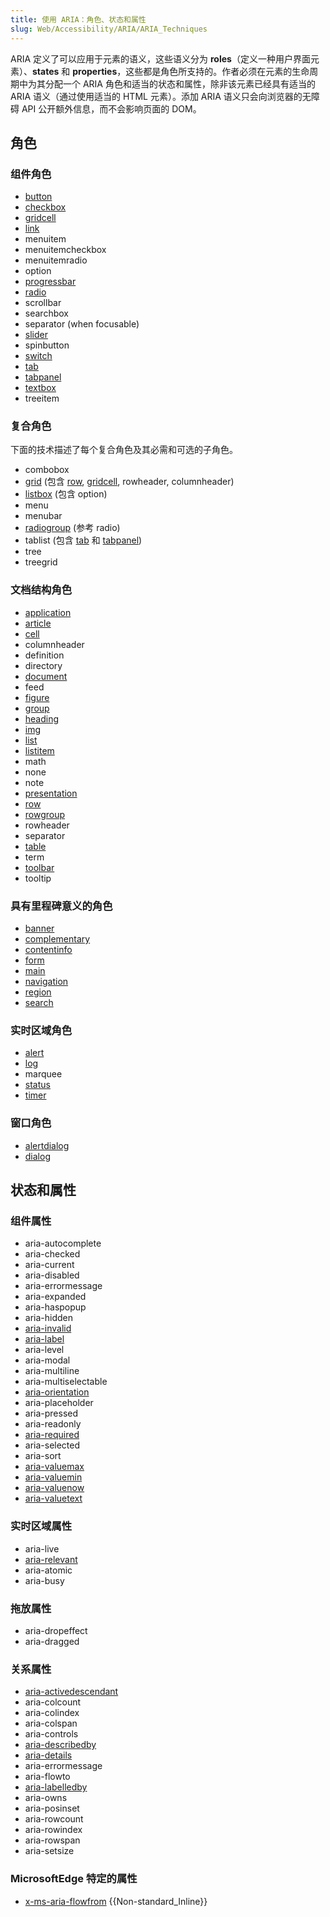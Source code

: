 ```yaml
---
title: 使用 ARIA：角色、状态和属性
slug: Web/Accessibility/ARIA/ARIA_Techniques
---
```


ARIA 定义了可以应用于元素的语义，这些语义分为 **roles**（定义一种用户界面元素）、**states** 和 **properties**，这些都是角色所支持的。作者必须在元素的生命周期中为其分配一个 ARIA 角色和适当的状态和属性，除非该元素已经具有适当的 ARIA 语义（通过使用适当的 HTML 元素）。添加 ARIA 语义只会向浏览器的无障碍 API 公开额外信息，而不会影响页面的 DOM。

## 角色

### 组件角色

- [button](/zh-CN/docs/Web/Accessibility/ARIA/Roles/button_role)
- [checkbox](/zh-CN/docs/Web/Accessibility/ARIA/Roles/checkbox_role)
- [gridcell](/zh-CN/docs/Web/Accessibility/ARIA/Roles/Gridcell_role)
- [link](/zh-CN/docs/Web/Accessibility/ARIA/ARIA_Techniques/Using_the_link_role)
- menuitem
- menuitemcheckbox
- menuitemradio
- option
- [progressbar](/zh-CN/docs/Web/Accessibility/ARIA/ARIA_Techniques/Using_the_progressbar_role)
- [radio](/zh-CN/docs/Web/Accessibility/ARIA/ARIA_Techniques/Using_the_radio_role)
- scrollbar
- searchbox
- separator (when focusable)
- [slider](/zh-CN/docs/Web/Accessibility/ARIA/ARIA_Techniques/Using_the_slider_role)
- spinbutton
- [switch](/zh-CN/docs/Web/Accessibility/ARIA/Roles/Switch_role)
- [tab](/zh-CN/docs/Web/Accessibility/ARIA/Roles/Tab_Role)
- [tabpanel](/zh-CN/docs/Web/Accessibility/ARIA/Roles/Tabpanel_Role)
- [textbox](/zh-CN/docs/Web/Accessibility/ARIA/Roles/textbox_role)
- treeitem

### 复合角色

下面的技术描述了每个复合角色及其必需和可选的子角色。

- combobox
- [grid](/zh-CN/docs/Web/Accessibility/ARIA/Roles/Grid_Role) (包含 [row](/zh-CN/docs/Web/Accessibility/ARIA/Roles/Row_Role), [gridcell](/zh-CN/docs/Web/Accessibility/ARIA/Roles/Gridcell_role), rowheader, columnheader)
- [listbox](/zh-CN/docs/Web/Accessibility/ARIA/Roles/listbox_role) (包含 option)
- menu
- menubar
- [radiogroup](/zh-CN/docs/Web/Accessibility/ARIA/ARIA_Techniques/Using_the_radio_role) (参考 radio)
- tablist (包含 [tab](/zh-CN/docs/Web/Accessibility/ARIA/Roles/Tab_Role) 和 [tabpanel](/zh-CN/docs/Web/Accessibility/ARIA/Roles/Tabpanel_Role))
- tree
- treegrid

### 文档结构角色

- [application](/zh-CN/docs/Web/Accessibility/ARIA/Roles/Application_Role)
- [article](/zh-CN/docs/Web/Accessibility/ARIA/Roles/Article_Role)
- [cell](/zh-CN/docs/Web/Accessibility/ARIA/Roles/Cell_Role)
- columnheader
- definition
- directory
- [document](/zh-CN/docs/Web/Accessibility/ARIA/Roles/Document_Role)
- feed
- [figure](/zh-CN/docs/Web/Accessibility/ARIA/Roles/Figure_Role)
- [group](/zh-CN/docs/Web/Accessibility/ARIA/ARIA_Techniques/Using_the_group_role)
- [heading](/zh-CN/docs/Web/Accessibility/ARIA/Roles/heading_role)
- [img](/zh-CN/docs/Web/Accessibility/ARIA/Roles/Role_Img)
- [list](/zh-CN/docs/Web/Accessibility/ARIA/Roles/List_role)
- [listitem](/zh-CN/docs/Web/Accessibility/ARIA/Roles/Listitem_role)
- math
- none
- note
- [presentation](/zh-CN/docs/Web/Accessibility/ARIA/ARIA_Techniques/Using_the_presentation_role)
- [row](/zh-CN/docs/Web/Accessibility/ARIA/Roles/Row_Role)
- [rowgroup](/zh-CN/docs/Web/Accessibility/ARIA/Roles/Rowgroup_Role)
- rowheader
- separator
- [table](/zh-CN/docs/Web/Accessibility/ARIA/Roles/Table_Role)
- term
- [toolbar](/zh-CN/docs/Web/Accessibility/ARIA/ARIA_Techniques/Using_the_toolbar_role)
- tooltip

### 具有里程碑意义的角色

- [banner](/zh-CN/docs/Web/Accessibility/ARIA/Roles/Banner_role)
- [complementary](/zh-CN/docs/Web/Accessibility/ARIA/Roles/Complementary_role)
- [contentinfo](/zh-CN/docs/Web/Accessibility/ARIA/Roles/Contentinfo_role)
- [form](/zh-CN/docs/Web/Accessibility/ARIA/Roles/Form_Role)
- [main](/zh-CN/docs/Web/Accessibility/ARIA/Roles/Main_role)
- [navigation](/zh-CN/docs/Web/Accessibility/ARIA/Roles/Navigation_Role)
- [region](/zh-CN/docs/Web/Accessibility/ARIA/Roles/Region_role)
- [search](/zh-CN/docs/Web/Accessibility/ARIA/Roles/Search_role)

### 实时区域角色

- [alert](/zh-CN/docs/Web/Accessibility/ARIA/Roles/Alert_Role)
- [log](/zh-CN/docs/Web/Accessibility/ARIA/ARIA_Techniques/Using_the_log_role)
- marquee
- [status](/zh-CN/docs/Web/Accessibility/ARIA/ARIA_Techniques/Using_the_status_role)
- [timer](/zh-CN/docs/Web/Accessibility/ARIA/Roles/ARIA_timer_role)

### 窗口角色

- [alertdialog](/zh-CN/docs/Web/Accessibility/ARIA/ARIA_Techniques/Using_the_alertdialog_role)
- [dialog](/zh-CN/docs/Web/Accessibility/ARIA/Roles/dialog_role)

## 状态和属性

### 组件属性

- aria-autocomplete
- aria-checked
- aria-current
- aria-disabled
- aria-errormessage
- aria-expanded
- aria-haspopup
- aria-hidden
- [aria-invalid](/zh-CN/docs/Web/Accessibility/ARIA/ARIA_Techniques/Using_the_aria-invalid_attribute)
- [aria-label](/zh-CN/docs/Web/Accessibility/ARIA/ARIA_Techniques/Using_the_aria-label_attribute)
- aria-level
- aria-modal
- aria-multiline
- aria-multiselectable
- [aria-orientation](/zh-CN/docs/Web/Accessibility/ARIA/ARIA_Techniques/Using_the_aria-orientation_attribute)
- aria-placeholder
- aria-pressed
- aria-readonly
- [aria-required](/zh-CN/docs/Web/Accessibility/ARIA/ARIA_Techniques/Using_the_aria-required_attribute)
- aria-selected
- aria-sort
- [aria-valuemax](/zh-CN/docs/Web/Accessibility/ARIA/ARIA_Techniques/Using_the_aria-valuemax_attribute)
- [aria-valuemin](/zh-CN/docs/Web/Accessibility/ARIA/ARIA_Techniques/Using_the_aria-valuemin_attribute)
- [aria-valuenow](/zh-CN/docs/Web/Accessibility/ARIA/ARIA_Techniques/Using_the_aria-valuenow_attribute)
- [aria-valuetext](/zh-CN/docs/Web/Accessibility/ARIA/ARIA_Techniques/Using_the_aria-valuetext_attribute)

### 实时区域属性

- aria-live
- [aria-relevant](/zh-CN/docs/Web/Accessibility/ARIA/ARIA_Techniques/Using_the_aria-relevant_attribute)
- aria-atomic
- aria-busy

### 拖放属性

- aria-dropeffect
- aria-dragged

### 关系属性

- [aria-activedescendant](/zh-CN/docs/Web/Accessibility/ARIA/ARIA_Techniques/Using_the_aria-activedescendant_attribute)
- aria-colcount
- aria-colindex
- aria-colspan
- aria-controls
- [aria-describedby](/zh-CN/docs/Web/Accessibility/ARIA/ARIA_Techniques/Using_the_aria-describedby_attribute)
- [aria-details](/zh-CN/docs/Web/Accessibility/ARIA/Annotations#associating_annotated_elements_with_their_details)
- aria-errormessage
- aria-flowto
- [aria-labelledby](/zh-CN/docs/Web/Accessibility/ARIA/ARIA_Techniques/Using_the_aria-labelledby_attribute)
- aria-owns
- aria-posinset
- aria-rowcount
- aria-rowindex
- aria-rowspan
- aria-setsize

### MicrosoftEdge 特定的属性

- [x-ms-aria-flowfrom](/zh-CN/docs/Web/Accessibility/ARIA/ARIA_Techniques/x-ms-aria-flowfrom) {{Non-standard_Inline}}
